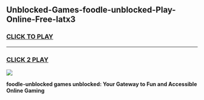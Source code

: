 
## Unblocked-Games-foodle-unblocked-Play-Online-Free-latx3
<h3>
<a href="https://premium76.site?title=foodle-unblocked&ref=26A">CLICK TO PLAY</a></h3>
<hr>

<h3>
<a href="https://premium76.site?title=foodle-unblocked&ref=26A">CLICK 2 PLAY</a>
  
</h3>

<a href="https://premium76.site?title=foodle-unblocked&ref=26A"><img src="https://clearcache.store/games.png"></a>


**foodle-unblocked games unblocked: Your Gateway to Fun and Accessible Online Gaming**
